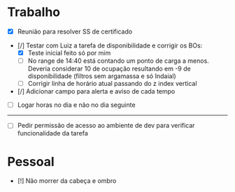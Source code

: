
# Trabalho

- [x] Reunião para resolver SS de certificado
- [/] Testar com Luiz a tarefa de disponibilidade e corrigir os BOs:
	- [x] Teste inicial feito só por mim
	- [ ] No range de 14:40 está contando um ponto de carga a menos. Deveria considerar 10 de ocupação resultando em -9 de disponibilidade (filtros sem argamassa e só Indaial)
	- [ ] Corrigir linha de horário atual passando do z index vertical
- [/] Adicionar campo para alerta e aviso de cada tempo
- [ ] Logar horas no dia e não no dia seguinte
--- 
- [ ] Pedir permissão de acesso ao ambiente de dev para verificar funcionalidade da tarefa
# Pessoal

- [!] Não morrer da cabeça e ombro
